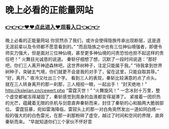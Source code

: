 # 晚上必看的正能量网站

### <a href="https://https://github.com/lourv/hair/issues/1">👉👉👉♥♥点此进入♥观看入口👈👉👉</a>

晚上必看的正能量网站
 你贸然杀了我们，或许会使得隐族传承出现断层，这是道无涯前辈以及令师都不愿意看到的。”
    “而且隐族之中也有三位神仙境强者，即便令师实力强大，但是面对三位神仙境，甚至更多神仙境的问责恐怕也担不起这样的责任吧！”
    火舞目光诚恳的说道。
    秦斩仔细想了想，沉默了一段时间说道：“那好吧，你们三人离开神迹森林吧，这世界树种子，注定只能属于我。”
    “待我拿到世界树种子，突破五气境，你们就更不会是我的对手了，留在这里，只能自取其辱。”
    “好，离开。”
    夜冷又吐出三个字。
    看到三人的表现，秦斩比较满意的点了点头。
    就在三人转身离开的那一刹那，三人相视一眼，一起出手！
    “封天绝地！”
    http://kslejian.cn/cewert.php
    “雷霆灭世！”
    “火舞旋风！”
    一念冰封十万里，整个虚空都被冻得凝固了，秦斩感觉到周身的血液都变得凝滞了。
    紧接着一团炽热的光芒，蕴藏着无限的杀机与剑意直奔秦斩而来，封住了秦斩的心和脑两大脆弱部位。
    雷霆狂暴，宛如雷海降临，雷寂头上的那一对白角突然发出一道如同白练一般的强大的的白色雷光，在那一刹那粉碎了虚空，越过了时间和空间的界限，直奔秦斩而来。
    “早就知道你们三个家伙不怀好意
